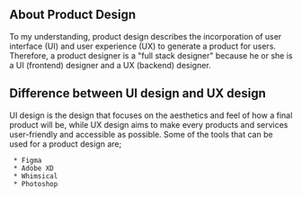 ## About Product Design

To my understanding, product design describes the incorporation of user interface (UI) and user experience (UX) to generate a product for users. Therefore, a product 
designer is a "full stack designer" because he or she is a UI (frontend) designer and a UX (backend) designer.

## Difference between UI design and UX design

UI design is the design that focuses on the aesthetics and feel of how a final product will be, while UX design aims to make every products and services 
user-friendly and accessible as possible. Some of the tools that can be used for a product design are;

     * Figma 
     * Adobe XD
     * Whimsical
     * Photoshop

